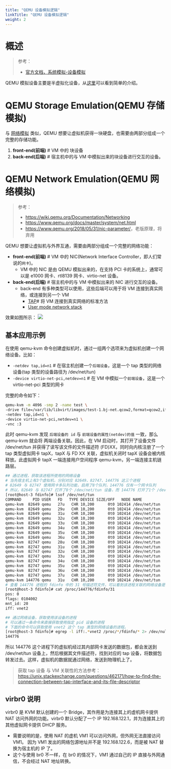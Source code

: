 ```yaml
---
title: "QEMU 设备模拟逻辑"
linkTitle: "QEMU 设备模拟逻辑"
weight: 2
---
```


# 概述

> 参考：
>
> - [官方文档，系统模拟-设备模拟](https://www.qemu.org/docs/master/system/device-emulation.html)

QEMU 模拟设备主要是半虚拟化设备，从[这里](/docs/10.云原生/1.2.实现虚拟化的工具/KVM_QEMU/KVM_QEMU.md#Paravirtualized%20Devices(半虚拟化设备))可以看到简单的介绍。

# QEMU Storage Emulation(QEMU 存储模拟)

与 [网络模拟](#QEMU%20Network%20Emulation(QEMU%20网络模拟)) 类似，QEMU 想要让虚拟机获得一块硬盘，也需要由两部分组成一个完整的存储功能。

1. **front-end(前端)** # VM 中的 块设备
2. **back-end(后端)** # 宿主机中的与 VM 中模拟出来的块设备进行交互的设备。

# QEMU Network Emulation(QEMU 网络模拟)

> 参考：
>
> - <https://wiki.qemu.org/Documentation/Networking>
> - https://www.qemu.org/docs/master/system/net.html
> - <https://www.qemu.org/2018/05/31/nic-parameter/>，老版原理，将弃用

QEMU 想要让虚拟机与外界互通，需要由两部分组成一个完整的网络功能：

- **front-end(前端)** # VM 中的 NIC(Network Interface Controller，即人们常说的`网卡`)。
  - VM 中的 NIC 是由 QEMU 模拟出来的，在支持 PCI 卡的系统上，通常可以是 e1000 网卡、rtl8139 网卡、virtio-net 设备。
- **back-end(后端)** # 宿主机中的与 VM 中模拟出来的 NIC 进行交互的设备。
  - back-end 有多种类型可以使用，这些后端可以用于将 VM 连接到真实网络，或连接到另一个 VM
    - [TAP](https://www.qemu.org/docs/master/system/net.html#using-tap-network-interfaces)# 将 VM 连接到真实网络的标准方法
    - [User mode network stack](https://www.qemu.org/docs/master/system/net.html#using-the-user-mode-network-stack)

效果如图所示：
![](https://notes-learning.oss-cn-beijing.aliyuncs.com/zuowkm/1616124035097-0a64383e-f37f-4cc3-bdc2-3c7502189b7d.png)

## 基本应用示例

在使用 qemu-kvm 命令创建虚拟机时，通过一组两个选项来为虚拟机创建一个网络设备。比如：

- `-netdev tap,id=n1` # 在宿主机创建一个`后端设备`，这是一个 tap 类型的网络设备(tap 类型的设备路径为 /dev/net/tun)
- `-device virtio-net-pci,netdev=n1` # 在 VM 中模拟一个`前端设备`，这是一个 virtio-net-pci 类型的网卡

完整的命令如下：

```bash
qemu-kvm -m 4096 -smp 2 -name test \
-drive file=/var/lib/libvirt/images/test-1.bj-net.qcow2,format=qcow2,if=virtio \
-netdev tap,id=n1 \
-device virtio-net-pci,netdev=n1 \
-vnc :3
```

此时 qemu-kvm 发现 `后端设备的 id` 与 `前端设备的属性(netdev)的值` 一致，那么 qemu-kvm 就会将 两端设备关联。因此，在 VM 启动时，其打开了设备文件 /dev/net/tun 并获得了读写该文件的文件描述符 (FD)XX，同时向内核注册了一个 tap 类型虚拟网卡 tapX，tapX 与 FD XX 关联，虚拟机关闭时 tapX 设备会被内核释放。此虚拟网卡 tapX 一端连接用户空间程序 qemu-kvm，另一端连接主机链路层。

```bash
## 通过进程，获取该进程所使用的网络设备
# 当先宿主机上有3个虚拟机，分别对应 82649、82747、144776 这三个进程
# 82649 与 82747 使用网卡多队列功能，启用了8个队列，144776 仅有一个网卡队列
# 所以，82649 与 82747 打开了8个 /dev/net/tun 设备，而 144776 打开了1个 /dev/net/tun 设备
[root@host-3 fdinfo]# lsof /dev/net/tun
COMMAND     PID USER   FD   TYPE DEVICE SIZE/OFF   NODE NAME
qemu-kvm  82649 qemu   27u   CHR 10,200      0t0 102414 /dev/net/tun
qemu-kvm  82649 qemu   29u   CHR 10,200      0t0 102414 /dev/net/tun
qemu-kvm  82649 qemu   31u   CHR 10,200      0t0 102414 /dev/net/tun
qemu-kvm  82649 qemu   32u   CHR 10,200      0t0 102414 /dev/net/tun
qemu-kvm  82649 qemu   33u   CHR 10,200      0t0 102414 /dev/net/tun
qemu-kvm  82649 qemu   34u   CHR 10,200      0t0 102414 /dev/net/tun
qemu-kvm  82649 qemu   35u   CHR 10,200      0t0 102414 /dev/net/tun
qemu-kvm  82649 qemu   36u   CHR 10,200      0t0 102414 /dev/net/tun
qemu-kvm  82747 qemu   28u   CHR 10,200      0t0 102414 /dev/net/tun
qemu-kvm  82747 qemu   31u   CHR 10,200      0t0 102414 /dev/net/tun
qemu-kvm  82747 qemu   32u   CHR 10,200      0t0 102414 /dev/net/tun
qemu-kvm  82747 qemu   33u   CHR 10,200      0t0 102414 /dev/net/tun
qemu-kvm  82747 qemu   34u   CHR 10,200      0t0 102414 /dev/net/tun
qemu-kvm  82747 qemu   35u   CHR 10,200      0t0 102414 /dev/net/tun
qemu-kvm  82747 qemu   36u   CHR 10,200      0t0 102414 /dev/net/tun
qemu-kvm  82747 qemu   37u   CHR 10,200      0t0 102414 /dev/net/tun
qemu-kvm 144776 qemu   31u   CHR 10,200      0t0 102414 /dev/net/tun
# 查看 144776 进程的 fdinfo 中的 31 号描述符文件，可以看到该进程关联的网络设备是 vnet2
[root@host-3 fdinfo]# cat /proc/144776/fdinfo/31
pos: 0
flags: 0104002
mnt_id: 20
iff: vnet2

## 通过网络设备，获取使用该设备的进程
# 可以通过一条命令来直接获取使用指定 pid 设备的进程
# 下面的命令可以获取使用 vnet2 这个 tap 类型的网络设备的进程。
[root@host-3 fdinfo]# egrep -l iff:.*vnet2 /proc/*/fdinfo/* 2> /dev/null | cut -d/ -f3
144776
```

所以 144776 这个进程下的虚拟机经过其内部网卡发送的数据包，都会发送到 /dev/net/tun 设备上，然后根据其文件描述符，找到对应的 tap 设备，将数据包转发过去。这样，虚拟机的数据就通过网络，发送到物理机上了。

> 获取 tap 设备 与 VM 关联性的方法参考：<https://unix.stackexchange.com/questions/462171/how-to-find-the-connection-between-tap-interface-and-its-file-descriptor>

## virbr0 说明

virbr0 是 KVM 默认创建的一个 Bridge，其作用是为连接其上的虚机网卡提供 NAT 访问外网的功能。virbr0 默认分配了一个 IP 192.168.122.1，并为连接其上的其他虚拟网卡提供 DHCP 服务。

- 需要说明的是，使用 NAT 的虚机 VM1 可以访问外网，但外网无法直接访问 VM1。 因为 VM1 发出的网络包源地址并不是 192.168.122.6，而是被 NAT 替换为宿主机的 IP 了。
- 这个与使用 br0 不一样，在 br0 的情况下，VM1 通过自己的 IP 直接与外网通信，不会经过 NAT 地址转换。
